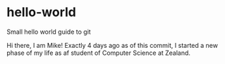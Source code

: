 # hello-world
Small hello world guide to git

Hi there, I am Mike!
Exactly 4 days ago as of this commit, I started a new phase of my life as af student of Computer Science at Zealand.
